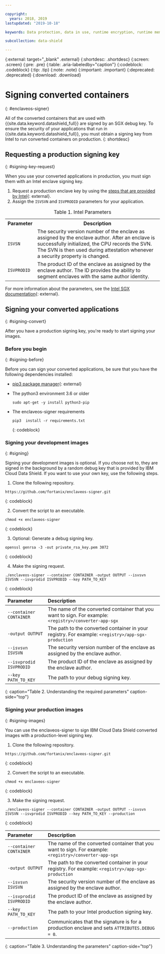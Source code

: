 ```yaml
---

copyright:
  years: 2018, 2019
lastupdated: "2019-10-18"

keywords: Data protection, data in use, runtime encryption, runtime memory encryption, encrypted memory, Intel SGX, software guard extensions, Fortanix runtime encryption

subcollection: data-shield

---
```


{:external: target="_blank" .external}
{:shortdesc: .shortdesc}
{:screen: .screen}
{:pre: .pre}
{:table: .aria-labeledby="caption"}
{:codeblock: .codeblock}
{:tip: .tip}
{:note: .note}
{:important: .important}
{:deprecated: .deprecated}
{:download: .download}

# Signing converted containers
{: #enclaveos-signer}

All of the converted containers that are used with {{site.data.keyword.datashield_full}} are signed by an SGX debug key. To ensure the security of your applications that run in {{site.data.keyword.datashield_full}}, you must obtain a signing key from Intel to run converted containers on production.
{: shortdesc}



## Requesting a production signing key
{: #signing-key-request}

When you use your converted applications in production, you must sign them with an Intel enclave signing key.

1. Request a production enclave key by using the [steps that are provided by Intel](https://software.intel.com/en-us/sgx/request-license){: external}. 
2. Assign the `ISVSVN` and `ISVPRODID` parameters for your application.

  <table>
    <caption>Table 1. Intel Parameters</caption>
    <tr>
      <th>Parameter</th>
      <th>Description</th>
    </tr>
    <tr>
      <td><code>ISVSN</code></td>
      <td>The security version number of the enclave as assigned by the enclave author. After an enclave is successfully initialized, the CPU records the SVN. The SVN is then used during attestation whenever a security property is changed.</td>
    </tr>
    <tr>
      <td><code>ISVPRODID</code></td>
      <td>The product ID of the enclave as assigned by the enclave author. The ID provides the ability to segment enclaves with the same author identity.</td>
    </tr>
  </table>

  For more information about the parameters, see the [Intel SGX documentation](https://software.intel.com/en-us/blogs/2016/12/20/overview-of-an-intel-software-guard-extensions-enclave-life-cycle){: external}.



## Signing your converted applications
{: #signing-convert}

After you have a production signing key, you're ready to start signing your images.


### Before you begin
{: #signing-before}

Before you can sign your converted applications, be sure that you have the following dependencies installed:

* [pip3 package manager](https://pypi.org/project/pip/){: external}
* The python3 environment 3.6 or older

  ```
  sudo apt-get -y install python3-pip
  ```

* The enclaveos-signer requirements

  ```
  pip3  install -r requirements.txt
  ```
  {: codeblock}

### Signing your development images
{: #signing}

Signing your development images is optional. If you choose not to, they are signed in the background by a random debug key that is provided by IBM Cloud Data Shield. If you want to use your own key, use the following steps.

1. Clone the following repository.

  ```
  https://github.com/fortanix/enclaveos-signer.git
  ```
  {: codeblock}

2. Convert the script to an executable.

  ```
  chmod +x enclaveos-signer
  ```
  {: codeblock}

3. Optional: Generate a debug signing key.

  ```
  openssl genrsa -3 -out private_rsa_key.pem 3072
  ```
  {: codeblock}

4. Make the signing request.

  ```
  ./enclaveos-signer --container CONTAINER -output OUTPUT --isvsvn ISVSVN --isvprodid ISVPRODID --key PATH_TO_KEY
  ```
  {: codeblock}

| Parameter | Description |
|:----------|:------------|
| `--container CONTAINER` | The name of the converted container that you want to sign. For example: `<registry>/converter-app-sgx` |
| `-output OUTPUT` | The path to the converted container in your registry. For example: `<registry>/app-sgx-production` |
| `--isvsvn ISVSVN` | The security version number of the enclave as assigned by the enclave author. |
| `--isvprodid ISVPRODID` | The product ID of the enclave as assigned by the enclave author. |
| `--key PATH_TO_KEY` | The path to your debug signing key. |
{: caption="Table 2. Understanding the required parameters" caption-side="top"}


### Signing your production images
{: #signing-images}

You can use the enclaveos-signer to sign IBM Cloud Data Shield converted images with a production-level signing key.


1. Clone the following repository.

  ```
  https://github.com/fortanix/enclaveos-signer.git
  ```
  {: codeblock}

2. Convert the script to an executable.

  ```
  chmod +x enclaveos-signer
  ```
  {: codeblock}

3. Make the signing request.

  ```
  ./enclaveos-signer --container CONTAINER -output OUTPUT --isvsvn ISVSVN --isvprodid ISVPRODID --key PATH_TO_KEY --production  
  ```
  {: codeblock}

| Parameter | Description |
|:----------|:------------|
| `--container CONTAINER` | The name of the converted container that you want to sign. For example: `<registry>/converter-app-sgx` |
| `-output OUTPUT` | The path to the converted container in your registry. For example: `<registry>/app-sgx-production` |
| `--isvsvn ISVSVN` | The security version number of the enclave as assigned by the enclave author. |
| `--isvprodid ISVPRODID` | The product ID of the enclave as assigned by the enclave author. |
| `--key PATH_TO_KEY` | The path to your Intel production signing key. |
| `--production` | Communicates that the signature is for a production enclave and sets `ATTRIBUTES.DEBUG = 0`. |
{: caption="Table 3. Understanding the parameters" caption-side="top"}









